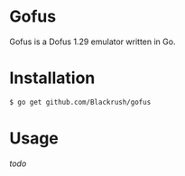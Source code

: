 Gofus
=====

Gofus is a Dofus 1.29 emulator written in Go.

# Installation

```bash
$ go get github.com/Blackrush/gofus
```

# Usage

*todo*
